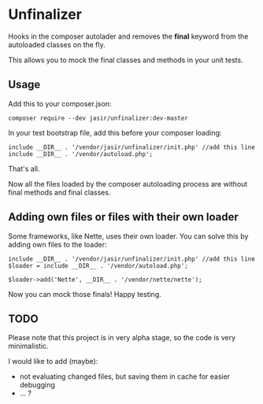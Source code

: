 Unfinalizer
===========

Hooks in the composer autolader and removes the **final** keyword from the autoloaded classes on the fly.

This allows you to mock the final classes and methods in your unit tests.

Usage
-----

Add this to your composer.json:

```
composer require --dev jasir/unfinalizer:dev-master
````

In your test bootstrap file, add this before your composer loading:

```
include __DIR__ . '/vendor/jasir/unfinalizer/init.php' //add this line
include __DIR__ . '/vendor/autoload.php';
```

That's all.

Now all the files loaded by the composer autoloading process are without final methods and final classes.

Adding own files or files with their own loader
-----------------------------------------------

Some frameworks, like Nette, uses their own loader. You can solve this by adding own files to the loader:

```
include __DIR__ . '/vendor/jasir/unfinalizer/init.php' //add this line
$loader = include __DIR__ . '/vendor/autoload.php';

$loader->add('Nette', __DIR__ . '/vendor/nette/nette');

```

Now you can mock those finals! Happy testing.

TODO
----

Please note that this project is in very alpha stage, so the code is very minimalistic.

I would like to add (maybe):

- not evaluating changed files, but saving them in cache for easier debugging
- ... ?
